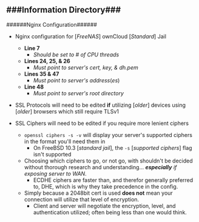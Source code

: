 ###Information Directory###
---
######Nginx Configuration######
- Nginx configuration for [_FreeNAS_] ownCloud [_Standard_] Jail
  - __Line 7__
    - _Should be set to # of CPU threads_
  - __Lines 24, 25, & 26__
    - _Must point to server's cert, key, & dh.pem_
  - __Lines 35 & 47__
    - _Must point to server's address_(_es_)
  - __Line 48__
    - _Must point to server's root directory_

- SSL Protocols will need to be edited __if__ utilizing [_older_] devices using [_older_] browsers which still require TLSv1

- SSL Ciphers will need to be edited if you require more lenient ciphers
  - `openssl ciphers -s -v` will display your server's supported ciphers in the format you'll need them in
    - On FreeBSD 10.3 [_standard jail_], the `-s` [_supported ciphers_] flag isn't supported
  - Choosing which ciphers to go, or not go, with shouldn't be decided without thorough research and understanding... ___especially___ _if exposing server to WAN_.
    - ECDHE ciphers are faster than, and therefor generally preferred to, DHE, which is why they take precedence in the config.
  - Simply because a 2048bit cert is used __does not__ mean your connection will utilize that level of encryption.
	  - Client and server will negotiate the encryption, level, and authentication utilized; often being less than one would think.
